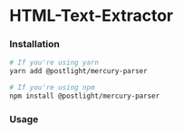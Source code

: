 # HTML-Text-Extractor

### Installation

```bash
# If you're using yarn
yarn add @postlight/mercury-parser

# If you're using npm
npm install @postlight/mercury-parser
```
### Usage
